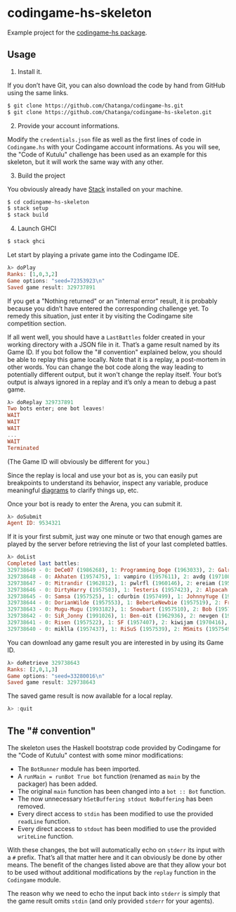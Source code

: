 codingame-hs-skeleton
=====================

Example project for the [codingame-hs package](https://github.com/Chatanga/codingame-hs/).

Usage
-----

1) Install it.

If you don’t have Git, you can also download the code by hand from GitHub using the same
links.

```bash
$ git clone https://github.com/Chatanga/codingame-hs.git
$ git clone https://github.com/Chatanga/codingame-hs-skeleton.git
```

2) Provide your account informations.

Modify the `credentials.json` file as well as the first lines of code in `Codingame.hs`
with your Codingame account informations. As you will see, the "Code of Kutulu" challenge
has been used as an example for this skeleton, but it will work the same way with any
other.

3) Build the project

You obviously already have [Stack](https://docs.haskellstack.org/en/stable/README/)
installed on your machine.

```bash
$ cd codingame-hs-skeleton
$ stack setup
$ stack build
```

4) Launch GHCI


```bash
$ stack ghci
```

Let start by playing a private game into the Codingame IDE.

```haskell
λ> doPlay
Ranks: [1,0,3,2]
Game options: "seed=72353923\n"
Saved game result: 329737891
```

If you get a "Nothing returned" or an "internal error" result, it is probably because
you didn’t have entered the corresponding challenge yet. To remedy this situation,
just enter it by visiting the Codingame site competition section.

If all went well, you should have a `LastBattles` folder created in your working directory
with a JSON file in it. That’s a game result named by its Game ID. If you bot follow the
"# convention" explained below, you should be able to replay this game locally. Note that
it is a replay, a post-mortem in other words. You can change the bot code along the way
leading to potentially different output, but it won't change the replay itself. Your bot’s
output is always ignored in a replay and it’s only a mean to debug a past game.

```haskell
λ> doReplay 329737891
Two bots enter; one bot leaves!
WAIT
WAIT
WAIT
...
WAIT
Terminated
```

(The Game ID will obviously be different for you.)

Since the replay is local and use your bot as is, you can easily put breakpoints to understand
its behavior, inspect any variable, produce meaningful
[diagrams](https://archives.haskell.org/projects.haskell.org/diagrams/) to clarify things up,
etc.

Once your bot is ready to enter the Arena, you can submit it.

```haskell
λ> doSubmit
Agent ID: 9534321
```

If it is your first submit, just way one minute or two that enough games are played by the server
before retrieving the list of your last completed battles.

```haskell
λ> doList
Completed last battles:
329738649 - 0: DeCe07 (1986268), 1: Programming_Doge (1963033), 2: Galrauch (1957957), 3: Aries (2008136)
329738648 - 0: Akhaten (1957475), 1: vampiro (1957611), 2: avdg (1971085), 3: Aries (2008136)
329738647 - 0: Mitrandir (1962812), 1: pwlrfl (1960146), 2: ereiam (1957444), 3: Aries (2008136)
329738646 - 0: DirtyHarry (1957503), 1: Testeris (1957423), 2: Alpacah (1957534), 3: Aries (2008136)
329738645 - 0: Samsa (1957525), 1: cdurbin (1957499), 1: JohnnyYuge (1957401), 3: Aries (2008136)
329738644 - 0: DorianWilde (1957553), 1: BeberLeNewbie (1957519), 2: FrancoisMeme (1963607), 3: Aries (2008136)
329738643 - 0: Mugu-Mugu (1993182), 1: Snowbart (1957510), 2: Bob (1957529), 3: Aries (2008136)
329738642 - 0: SiR_Jonny (1991026), 1: Ben-oit (1962936), 2: nevgen (1957488), 3: Aries (2008136)
329738641 - 0: Risen (1957522), 1: SF (1957407), 2: kiwijam (1970416), 3: Aries (2008136)
329738640 - 0: miklla (1957437), 1: RiSuS (1957539), 2: MSmits (1957549), 3: Aries (2008136)
```

You can download any game result you are interested in by using its Game ID.

```haskell
λ> doRetrieve 329738643
Ranks: [2,0,1,3]
Game options: "seed=33280016\n"
Saved game result: 329738643
```

The saved game result is now available for a local replay.

```haskell
λ> :quit
```

The "# convention"
------------------

The skeleton uses the Haskell bootstrap code provided by Codingame for the "Code of Kutulu" contest
with some minor modifications:

- The `BotRunner` module has been imported.
- A `runMain = runBot True bot` function (renamed as `main` by the packager) has been added.
- The original `main` function has been changed into a `bot :: Bot` function.
- The now unnecessary `hSetBuffering stdout NoBuffering` has been removed.
- Every direct access to `stdin` has been modified to use the provided `readLine` function.
- Every direct access to `stdout` has been modified to use the provided `writeLine` function.

With these changes, the bot will automatically echo on `stderr` its input with a `#` prefix.
That’s all that matter here and it can obviously be done by other means. The benefit of the changes
listed above are that they allow your bot to be used without additional modifications by the
`replay` function in the `Codingame` module.

The reason why we need to echo the input back into `stderr` is simply that the game result omits
`stdin` (and only provided `stderr` for your agents).
